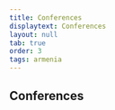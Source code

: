 ```yaml
---
title: Conferences
displaytext: Conferences
layout: null
tab: true
order: 3
tags: armenia
---
```


## Conferences